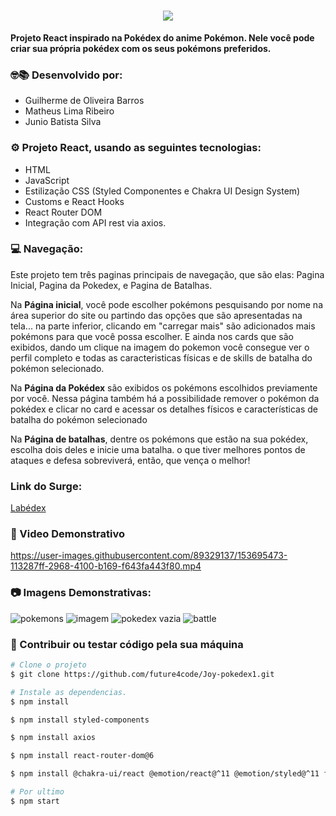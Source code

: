 <h1 align="center"><img src="https://user-images.githubusercontent.com/89329137/152902171-7eedd207-4a0a-46a0-8881-078e823c086a.png" />
</h1>

**Projeto React inspirado na Pokédex do anime Pokémon.
Nele você pode criar sua própria pokédex com os seus pokémons preferidos.**

### 🤓📚 Desenvolvido por: 
- Guilherme de Oliveira Barros
- Matheus Lima Ribeiro
- Junio Batista Silva

### ⚙️ Projeto React, usando as seguintes tecnologias:
- HTML
- JavaScript
- Estilização CSS (Styled Componentes e Chakra UI Design System)
- Customs e React Hooks
- React Router DOM
- Integração com API rest via axios.

### 💻 Navegação:
Este projeto tem três paginas principais de navegação, que são elas: 
Pagina Inicial, Pagina da Pokedex, e Pagina de Batalhas.

Na **Página inicial**, você pode escolher pokémons pesquisando por nome na área superior do site ou partindo das opções 
que são apresentadas na tela...  na parte inferior, clicando em "carregar mais" são adicionados mais pokémons para que você possa escolher.
E ainda nos cards que são exibidos, dando um clique na imagem do pokemon você consegue ver o perfil completo 
e todas as caracteristicas físicas e de skills de batalha do pokémon selecionado.

Na **Página da Pokédex** são exibidos os pokémons escolhidos previamente por você. 
Nessa página também há a possibilidade remover o pokémon da pokédex e clicar no card e acessar os detalhes físicos e características de batalha do pokémon selecionado

Na **Página de batalhas**, dentre os pokémons que estão na sua pokédex, escolha dois deles e inicie uma batalha. 
o que tiver melhores pontos de ataques e defesa sobreviverá, então, que vença o melhor! 

### Link do Surge:
[Labédex](https://labex-x.surge.sh/)


### 🎥 Video Demonstrativo
https://user-images.githubusercontent.com/89329137/153695473-113287ff-2968-4100-b169-f643fa443f80.mp4


### 📷 Imagens Demonstrativas:
![pokemons](https://user-images.githubusercontent.com/89329137/153695519-2d859c57-1428-486f-b3f3-5ff30c0eea02.png)
![imagem](https://user-images.githubusercontent.com/89329137/153695516-2958db8e-4b31-4ce7-bcdd-bddc843065ef.png)
![pokedex vazia](https://user-images.githubusercontent.com/89329137/153695517-06d832ab-31aa-42d7-b03b-e0892f40de2a.png)
![battle](https://user-images.githubusercontent.com/89329137/153695515-68da12ad-18da-4207-820c-3d3f4afeeed8.png)



### 🔁 Contribuir ou testar código pela sua máquina
```bash
# Clone o projeto 
$ git clone https://github.com/future4code/Joy-pokedex1.git
```
```bash
# Instale as dependencias.
$ npm install
```
```bash
$ npm install styled-components
```
```bash
$ npm install axios
```
```bash
$ npm install react-router-dom@6
```
```bash
$ npm install @chakra-ui/react @emotion/react@^11 @emotion/styled@^11 framer-motion@^5
```
```bash
# Por ultimo
$ npm start
```
